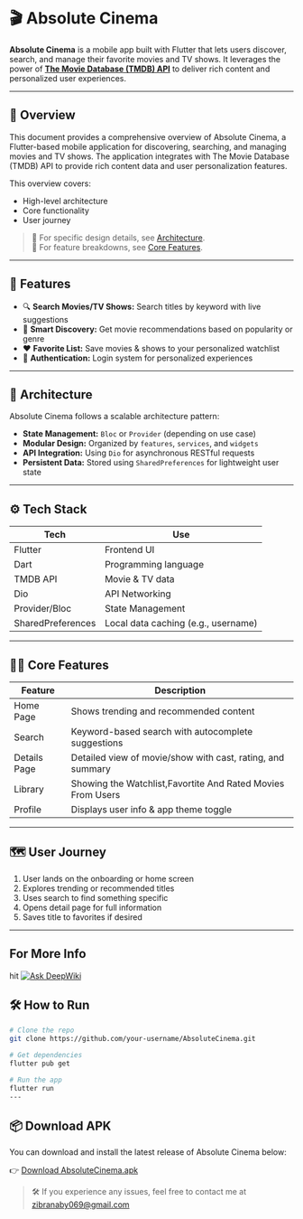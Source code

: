 # 🎬 Absolute Cinema

**Absolute Cinema** is a mobile app built with Flutter that lets users discover, search, and manage their favorite movies and TV shows. It leverages the power of **[The Movie Database (TMDB) API](https://www.themoviedb.org/documentation/api)** to deliver rich content and personalized user experiences.

---

## 🚀 Overview

This document provides a comprehensive overview of Absolute Cinema, a Flutter-based mobile application for discovering, searching, and managing movies and TV shows. The application integrates with The Movie Database (TMDB) API to provide rich content data and user personalization features.

This overview covers:
- High-level architecture
- Core functionality
- User journey

> 📌 For specific design details, see [Architecture](#-architecture).  
> 📌 For feature breakdowns, see [Core Features](#-core-features).

---

## 📱 Features

- 🔍 **Search Movies/TV Shows:** Search titles by keyword with live suggestions
- 🧠 **Smart Discovery:** Get movie recommendations based on popularity or genre
- ❤️ **Favorite List:** Save movies & shows to your personalized watchlist
- 🔐 **Authentication:** Login system for personalized experiences

---

## 🧩 Architecture

Absolute Cinema follows a scalable architecture pattern:

- **State Management:** `Bloc` or `Provider` (depending on use case)
- **Modular Design:** Organized by `features`, `services`, and `widgets`
- **API Integration:** Using `Dio` for asynchronous RESTful requests
- **Persistent Data:** Stored using `SharedPreferences` for lightweight user state

---

## ⚙️ Tech Stack

| Tech           | Use                                      |
|----------------|-------------------------------------------|
| Flutter        | Frontend UI                              |
| Dart           | Programming language                     |
| TMDB API       | Movie & TV data                          |
| Dio            | API Networking                           |
| Provider/Bloc  | State Management                         |
| SharedPreferences | Local data caching (e.g., username) |

---

## 🧑‍💻 Core Features

| Feature        | Description                                                   |
|----------------|---------------------------------------------------------------|
| Home Page      | Shows trending and recommended content                        |
| Search         | Keyword-based search with autocomplete suggestions            |
| Details Page   | Detailed view of movie/show with cast, rating, and summary    |
| Library        | Showing the Watchlist,Favortite And Rated Movies From Users   |
| Profile        | Displays user info & app theme toggle                         |

---

## 🗺️ User Journey

1. User lands on the onboarding or home screen
2. Explores trending or recommended titles
3. Uses search to find something specific
4. Opens detail page for full information
5. Saves title to favorites if desired

---
## For More Info 
hit [![Ask DeepWiki](https://deepwiki.com/badge.svg)](https://deepwiki.com/jbranabb/AbsoluteCinema)

## 🛠️ How to Run

```bash
# Clone the repo
git clone https://github.com/your-username/AbsoluteCinema.git

# Get dependencies
flutter pub get

# Run the app
flutter run
---
```
## 📦 Download APK

You can download and install the latest release of Absolute Cinema below:

👉 [Download AbsoluteCinema.apk](https://github.com/jbranabb/AbsoluteCinema/releases/download/v1.0.0/app-release.apk)

> 🛠️ If you experience any issues, feel free to contact me at [zibranaby069@gmail.com](mailto:zibranaby069@gmail.com)
